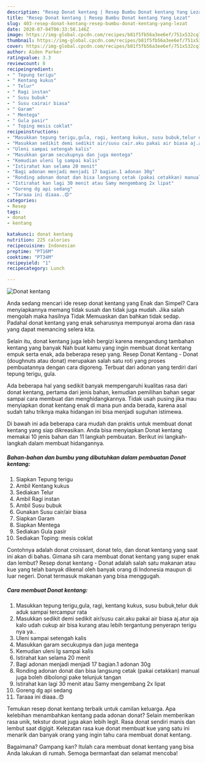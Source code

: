 ```yaml
---
description: "Resep Donat kentang | Resep Bumbu Donat kentang Yang Lezat"
title: "Resep Donat kentang | Resep Bumbu Donat kentang Yang Lezat"
slug: 403-resep-donat-kentang-resep-bumbu-donat-kentang-yang-lezat
date: 2020-07-04T06:33:58.146Z
image: https://img-global.cpcdn.com/recipes/b81f5fb56a3ee6ef/751x532cq70/donat-kentang-foto-resep-utama.jpg
thumbnail: https://img-global.cpcdn.com/recipes/b81f5fb56a3ee6ef/751x532cq70/donat-kentang-foto-resep-utama.jpg
cover: https://img-global.cpcdn.com/recipes/b81f5fb56a3ee6ef/751x532cq70/donat-kentang-foto-resep-utama.jpg
author: Aiden Parker
ratingvalue: 3.3
reviewcount: 8
recipeingredient:
- " Tepung terigu"
- " Kentang kukus"
- " Telur"
- " Ragi instan"
- " Susu bubuk"
- " Susu cairair biasa"
- " Garam"
- " Mentega"
- " Gula pasir"
- " Toping mesis coklat"
recipeinstructions:
- "Masukkan tepung terigu,gula, ragi, kentang kukus, susu bubuk,telur duk aduk sampai tercampur rata"
- "Masukkan sedikit demi sedikit air/susu cair.aku pakai air biasa aj.atur aja kalo udah cukup air bisa kurang atau lebih tergantung penyerapn terigu nya ya.."
- "Uleni sampai setengah kalis"
- "Masukkan garam secukupnya dan juga mentega"
- "Kemudian uleni lg sampai kalis"
- "Istirahat kan selama 20 menit"
- "Bagi adonan menjadi menjadi 17 bagian.1 adonan 30g"
- "Ronding adonan donat dan bisa langsung cetak (pakai cetakkan) manual juga boleh dibolongi pake telunjuk tangan"
- "Istirahat kan lagi 30 menit atau Samy mengembang 2x lipat"
- "Goreng dg api sedang"
- "Taraaa ini diaaa..😍"
categories:
- Resep
tags:
- donat
- kentang

katakunci: donat kentang 
nutrition: 225 calories
recipecuisine: Indonesian
preptime: "PT16M"
cooktime: "PT34M"
recipeyield: "1"
recipecategory: Lunch

---
```



![Donat kentang](https://img-global.cpcdn.com/recipes/b81f5fb56a3ee6ef/751x532cq70/donat-kentang-foto-resep-utama.jpg)

Anda sedang mencari ide resep donat kentang yang Enak dan Simpel? Cara menyiapkannya memang tidak susah dan tidak juga mudah. Jika salah mengolah maka hasilnya Tidak Memuaskan dan bahkan tidak sedap. Padahal donat kentang yang enak seharusnya mempunyai aroma dan rasa yang dapat memancing selera kita.

Selain itu, donat kentang juga lebih bergizi karena mengandung tambahan kentang yang banyak Nah buat kamu yang ingin membuat donat kentang empuk serta enak, ada beberapa resep yang. Resep Donat Kentang - Donat (doughnuts atau donat) merupakan salah satu roti yang proses pembuatannya dengan cara digoreng. Terbuat dari adonan yang terdiri dari tepung terigu, gula.

Ada beberapa hal yang sedikit banyak mempengaruhi kualitas rasa dari donat kentang, pertama dari jenis bahan, kemudian pemilihan bahan segar sampai cara membuat dan menghidangkannya. Tidak usah pusing jika mau menyiapkan donat kentang enak di mana pun anda berada, karena asal sudah tahu triknya maka hidangan ini bisa menjadi suguhan istimewa.


Di bawah ini ada beberapa cara mudah dan praktis untuk membuat donat kentang yang siap dikreasikan. Anda bisa menyiapkan Donat kentang memakai 10 jenis bahan dan 11 langkah pembuatan. Berikut ini langkah-langkah dalam membuat hidangannya.

<!--inarticleads1-->

##### Bahan-bahan dan bumbu yang dibutuhkan dalam pembuatan Donat kentang:

1. Siapkan  Tepung terigu
1. Ambil  Kentang kukus
1. Sediakan  Telur
1. Ambil  Ragi instan
1. Ambil  Susu bubuk
1. Gunakan  Susu cair/air biasa
1. Siapkan  Garam
1. Siapkan  Mentega
1. Sediakan  Gula pasir
1. Sediakan  Toping: mesis coklat


Contohnya adalah donat croissant, donat telo, dan donat kentang yang saat ini akan di bahas. Gimana sih cara membuat donat kentang yang super enak dan lembut? Resep donat kentang - Donat adalah salah satu makanan atau kue yang telah banyak dikenal oleh banyak orang di Indonesia maupun di luar negeri. Donat termasuk makanan yang bisa menggugah. 

<!--inarticleads2-->

##### Cara membuat Donat kentang:

1. Masukkan tepung terigu,gula, ragi, kentang kukus, susu bubuk,telur duk aduk sampai tercampur rata
1. Masukkan sedikit demi sedikit air/susu cair.aku pakai air biasa aj.atur aja kalo udah cukup air bisa kurang atau lebih tergantung penyerapn terigu nya ya..
1. Uleni sampai setengah kalis
1. Masukkan garam secukupnya dan juga mentega
1. Kemudian uleni lg sampai kalis
1. Istirahat kan selama 20 menit
1. Bagi adonan menjadi menjadi 17 bagian.1 adonan 30g
1. Ronding adonan donat dan bisa langsung cetak (pakai cetakkan) manual juga boleh dibolongi pake telunjuk tangan
1. Istirahat kan lagi 30 menit atau Samy mengembang 2x lipat
1. Goreng dg api sedang
1. Taraaa ini diaaa..😍


Temukan resep donat kentang terbaik untuk camilan keluarga. Apa kelebihan menambahkan kentang pada adonan donat? Selain memberikan rasa unik, tekstur donat juga akan lebih legit. Rasa donat sendiri manis dan lembut saat digigit. Kelezatan rasa kue donat membuat kue yang satu ini menarik dan banyak orang yang ingin tahu cara membuat donat kentang. 

Bagaimana? Gampang kan? Itulah cara membuat donat kentang yang bisa Anda lakukan di rumah. Semoga bermanfaat dan selamat mencoba!
